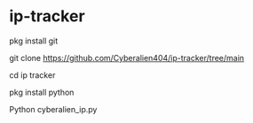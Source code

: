 # ip-tracker
pkg install git

git clone https://github.com/Cyberalien404/ip-tracker/tree/main

cd ip tracker

pkg install python

Python cyberalien_ip.py

